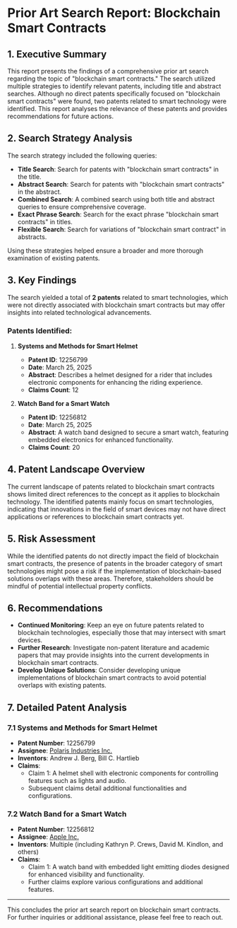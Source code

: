 # Prior Art Search Report: Blockchain Smart Contracts

## 1. Executive Summary
This report presents the findings of a comprehensive prior art search regarding the topic of "blockchain smart contracts." The search utilized multiple strategies to identify relevant patents, including title and abstract searches. Although no direct patents specifically focused on "blockchain smart contracts" were found, two patents related to smart technology were identified. This report analyses the relevance of these patents and provides recommendations for future actions.

## 2. Search Strategy Analysis
The search strategy included the following queries:
- **Title Search**: Search for patents with "blockchain smart contracts" in the title.
- **Abstract Search**: Search for patents with "blockchain smart contracts" in the abstract.
- **Combined Search**: A combined search using both title and abstract queries to ensure comprehensive coverage.
- **Exact Phrase Search**: Search for the exact phrase "blockchain smart contracts" in titles.
- **Flexible Search**: Search for variations of "blockchain smart contract" in abstracts.

Using these strategies helped ensure a broader and more thorough examination of existing patents.

## 3. Key Findings
The search yielded a total of **2 patents** related to smart technologies, which were not directly associated with blockchain smart contracts but may offer insights into related technological advancements.

### Patents Identified:
1. **Systems and Methods for Smart Helmet**
   - **Patent ID**: 12256799
   - **Date**: March 25, 2025
   - **Abstract**: Describes a helmet designed for a rider that includes electronic components for enhancing the riding experience.
   - **Claims Count**: 12

2. **Watch Band for a Smart Watch**
   - **Patent ID**: 12256812
   - **Date**: March 25, 2025
   - **Abstract**: A watch band designed to secure a smart watch, featuring embedded electronics for enhanced functionality.
   - **Claims Count**: 20

## 4. Patent Landscape Overview
The current landscape of patents related to blockchain smart contracts shows limited direct references to the concept as it applies to blockchain technology. The identified patents mainly focus on smart technologies, indicating that innovations in the field of smart devices may not have direct applications or references to blockchain smart contracts yet.

## 5. Risk Assessment
While the identified patents do not directly impact the field of blockchain smart contracts, the presence of patents in the broader category of smart technologies might pose a risk if the implementation of blockchain-based solutions overlaps with these areas. Therefore, stakeholders should be mindful of potential intellectual property conflicts.

## 6. Recommendations
- **Continued Monitoring**: Keep an eye on future patents related to blockchain technologies, especially those that may intersect with smart devices.
- **Further Research**: Investigate non-patent literature and academic papers that may provide insights into the current developments in blockchain smart contracts.
- **Develop Unique Solutions**: Consider developing unique implementations of blockchain smart contracts to avoid potential overlaps with existing patents.

## 7. Detailed Patent Analysis

### 7.1 Systems and Methods for Smart Helmet
- **Patent Number**: 12256799
- **Assignee**: [Polaris Industries Inc.](https://search.patentsview.org/api/v1/assignee/7231de7f-91cc-4216-bf4a-5ba43c4c27d1/)
- **Inventors**: Andrew J. Berg, Bill C. Hartlieb
- **Claims**:
  - Claim 1: A helmet shell with electronic components for controlling features such as lights and audio.
  - Subsequent claims detail additional functionalities and configurations.

### 7.2 Watch Band for a Smart Watch
- **Patent Number**: 12256812
- **Assignee**: [Apple Inc.](https://search.patentsview.org/api/v1/assignee/94407368-211f-419d-8485-5d1e71077501/)
- **Inventors**: Multiple (including Kathryn P. Crews, David M. Kindlon, and others)
- **Claims**:
  - Claim 1: A watch band with embedded light emitting diodes designed for enhanced visibility and functionality.
  - Further claims explore various configurations and additional features.

---

This concludes the prior art search report on blockchain smart contracts. For further inquiries or additional assistance, please feel free to reach out.